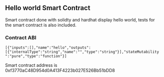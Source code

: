 ## Hello world Smart Contract
Smart contract done with solidty and hardhat display hello world, tests for the smart contract is also included.

### Contract ABI
```[{"inputs":[],"name":"hello","outputs":[{"internalType":"string","name":"","type":"string"}],"stateMutability":"pure","type":"function"}]```

Smart contract address is 0xf3770aC48D954d0A413F4223b027E526Bb51bDD8